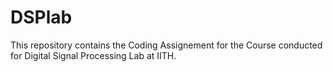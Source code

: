 # DSPlab

This repository contains the Coding Assignement for the Course conducted for Digital Signal Processing Lab at IITH.
